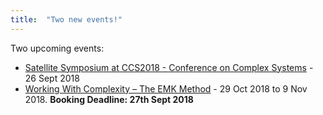 ```yaml
---
title:  "Two new events!"
---
```


Two upcoming events:

* [Satellite Symposium at CCS2018 - Conference on Complex Systems](/events/2018-09-26-satellite-symposium-at-ccs2018.html) - 26 Sept 2018
* [Working With Complexity – The EMK Method](/events/2018-10-29-working-with-complexity.html) - 29 Oct 2018 to 9 Nov 2018.  **Booking Deadline: 27th Sept 2018**
